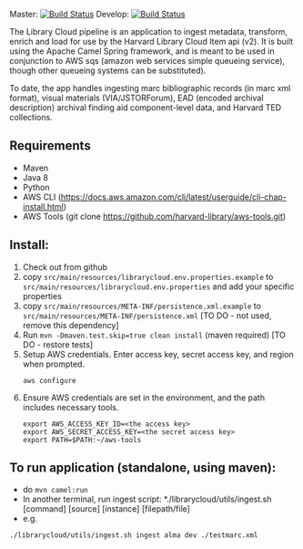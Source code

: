 

Master: [![Build Status](https://travis-ci.org/harvard-library/librarycloud_ingest.png?branch=master)](https://travis-ci.org/harvard-library/librarycloud_ingest)
Develop: [![Build Status](https://travis-ci.org/harvard-library/librarycloud_ingest.png?branch=develop)](https://travis-ci.org/harvard-library/librarycloud_ingest) 


The Library Cloud pipeline is an application to ingest metadata, transform, enrich and load for use by the Harvard Library Cloud Item api (v2). 
It is built using the Apache Camel Spring framework, and is meant to be used in conjunction to AWS sqs (amazon web services simple queueing service), though other queueing systems can be substituted).

To date, the app handles ingesting marc bibliographic records (in marc xml format), visual materials (VIA/JSTORForum), EAD (encoded archival description) archival finding aid component-level data, and Harvard TED collections.

## Requirements
* Maven
* Java 8
* Python
* AWS CLI (https://docs.aws.amazon.com/cli/latest/userguide/cli-chap-install.html)
* AWS Tools (git clone https://github.com/harvard-library/aws-tools.git)

## Install:
1) Check out from github
2) copy ```src/main/resources/librarycloud.env.properties.example``` to
```src/main/resources/librarycloud.env.properties``` and add your specific properties
3) copy ```src/main/resources/META-INF/persistence.xml.example``` to
```src/main/resources/META-INF/persistence.xml``` [TO DO - not used, remove this dependency]
4) Run ```mvn -Dmaven.test.skip=true clean install``` (maven required) [TO DO - restore tests]
5) Setup AWS credentials. Enter access key, secret access key, and region when prompted.
   ```
   aws configure
   ```
6) Ensure AWS credentials are set in the environment, and the path includes necessary tools.
   ```
   export AWS_ACCESS_KEY_ID=<the access key>
   export AWS_SECRET_ACCESS_KEY=<the secret access key>
   export PATH=$PATH:~/aws-tools
   ```

## To run application (standalone, using maven):

* do ```mvn camel:run```
* In another terminal, run ingest script:
*./librarycloud/utils/ingest.sh [command] [source] [instance] [filepath/file]
* e.g.
```
./librarycloud/utils/ingest.sh ingest alma dev ./testmarc.xml
```


